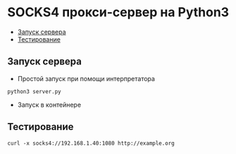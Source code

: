 # SOCKS4 прокси-сервер на Python3

- [Запуск сервера](#Запуск-сервера)
- [Тестирование](#Тестирование)

## Запуск сервера


- Простой запуск при помощи интерпретатора
```
python3 server.py
```

- Запуск в контейнере

## Тестирование
```
curl -x socks4://192.168.1.40:1080 http://example.org
```